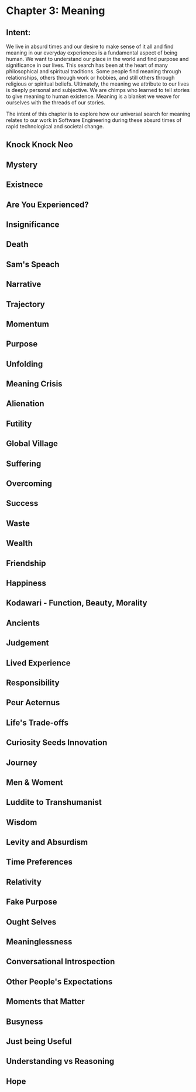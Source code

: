 # Chapter 3: Meaning

## Intent:
We live in absurd times and our desire to make sense of it all and find meaning in our everyday experiences is a fundamental aspect of being human.  We want to understand our place in the world and find purpose and significance in our lives.  This search has been at the heart of many philosophical and spiritual traditions.  Some people find meaning through relationships, others through work or hobbies, and still others through religious or spiritual beliefs. Ultimately, the meaning we attribute to our lives is deeply personal and subjective.  We are chimps who learned to tell stories to give meaning to human existence.  Meaning is a blanket we weave for ourselves with the threads of our stories.

The intent of this chapter is to explore how our universal search for meaning relates to our work in Software Engineering during these absurd times of rapid technological and societal change.

## Knock Knock Neo

## Mystery

## Existnece

## Are You Experienced?

## Insignificance

## Death

## Sam's Speach

## Narrative

## Trajectory

## Momentum

## Purpose

## Unfolding

## Meaning Crisis

## Alienation

## Futility

## Global Village

## Suffering

## Overcoming

## Success

## Waste

## Wealth

## Friendship

## Happiness

## Kodawari - Function, Beauty, Morality

## Ancients

## Judgement

## Lived Experience

## Responsibility

## Peur Aeternus

## Life's Trade-offs

## Curiosity Seeds Innovation

## Journey

## Men & Woment

## Luddite to Transhumanist

## Wisdom

## Levity and Absurdism

## Time Preferences

## Relativity

## Fake Purpose

## Ought Selves

## Meaninglessness

## Conversational Introspection

## Other People's Expectations

## Moments that Matter

## Busyness

## Just being Useful

## Understanding vs Reasoning

## Hope



